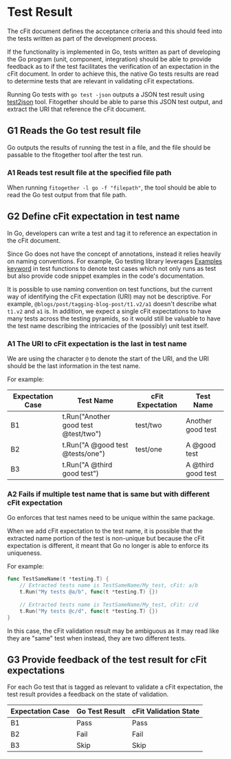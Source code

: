 # Test Result

The cFit document defines the acceptance criteria and this should feed into the tests written as part of the development process. 

If the functionality is implemented in Go, tests written as part of developing the Go program (unit, component, integration) should be able to provide feedback as to if the test facilitates the verification of an expectation in the cFit document.
In order to achieve this, the native Go tests results are read to determine tests that are relevant in validating cFit expectations.

Running Go tests with `go test -json` outputs a JSON test result using [test2json](https://pkg.go.dev/cmd/test2json) tool.
Fitogether should be able to parse this JSON test output, and extract the URI that reference the cFit document.

## G1 Reads the Go test result file

Go outputs the results of running the test in a file, and the file should be passable to the fitogether tool after the test run.

### A1 Reads test result file at the specified file path

When running `fitogether -l go -f "filepath"`, the tool should be able to read the Go test output from that file path.

## G2 Define cFit expectation in test name

In Go, developers can write a test and tag it to reference an expectation in the cFit document.

Since Go does not have the concept of annotations, instead it relies heavily on naming conventions. For example, Go testing library leverages [Examples keyword](https://pkg.go.dev/testing@go1.22.1#hdr-Examples) in test functions to denote test cases which not only runs as test but also provide code snippet examples in the code's documentation.

It is possible to use naming convention on test functions, but the current way of identifying the cFit expectation (URI) may not be descriptive. For example, `@blogs/post/tagging-blog-post/t1.v2/a1` doesn't describe what `t1.v2` and `a1` is. In addition, we expect a single cFit expectations to have many tests across the testing pyramids, so it would still be valuable to have the test name describing the intricacies of the (possibly) unit test itself.

### A1 The URI to cFit expectation is the last in test name

We are using the character `@` to denote the start of the URI, and the URI should be the last information in the test name.

For example:

| Expectation Case | Test Name | cFit Expectation | Test Name  |
|------------------| --------- |------------------|------------|
| B1               | t.Run("Another good test @test/two") | test/two         | Another good test |
| B2               | t.Run("A @good test @tests/one") | test/one         | A @good test |
| B3 | t.Run("A @third good test") |                  | A @third good test |

### A2 Fails if multiple test name that is same but with different cFit expectation

Go enforces that test names need to be unique within the same package. 

When we add cFit expectation to the test name, it is possible that the extracted name portion of the test is non-unique but because the cFit expectation is different, it meant that Go no longer is able to enforce its uniqueness.

For example:

```go
func TestSameName(t *testing.T) {
	// Extracted tests name is TestSameName/My_test, cFit: a/b
	t.Run("My tests @a/b", func(t *testing.T) {})
	
	// Extracted tests name is TestSameName/My_test, cFit: c/d
	t.Run("My tests @c/d", func(t *testing.T) {})
}
```

In this case, the cFit validation result may be ambiguous as it may read like they are "same" test when instead, they are two different tests.

## G3 Provide feedback of the test result for cFit expectations

For each Go test that is tagged as relevant to validate a cFit expectation, the test result provides a feedback on the state of validation.

| Expectation Case | Go Test Result | cFit Validation State |
|------------------|----------------|-----------------------|
| B1 | Pass           | Pass                  |
| B2 | Fail           | Fail                  |
| B3 | Skip           | Skip                  |

